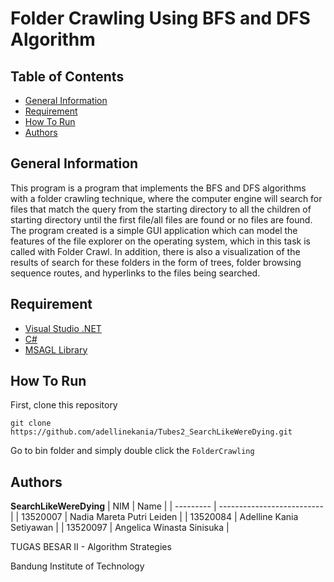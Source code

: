 # Folder Crawling Using BFS and DFS Algorithm

## Table of Contents
- [General Information](#general-information)
- [Requirement](#requirement)
- [How To Run](#how-to-run)
- [Authors](#authors)

## General Information
This program is a program that implements the BFS and DFS algorithms with a folder crawling technique, where the computer engine will search for files that match the query from the starting directory to all the children of starting directory until the first file/all files are found or no files are found. <br/>
The program created is a simple GUI application which can model the features of the file explorer on the operating system, which in this task is called
with Folder Crawl. In addition, there is also a visualization of the results of search for these folders in the form of trees, folder browsing sequence routes, and hyperlinks to the files being searched.

## Requirement
- [Visual Studio .NET](https://visualstudio.microsoft.com/)
- [C#](https://www.jetbrains.com/idea/)
- [MSAGL Library](https://www.microsoft.com/en-us/research/project/microsoft-automatic-graph-layout/)

## How To Run
First, clone this repository
```
git clone https://github.com/adellinekania/Tubes2_SearchLikeWereDying.git
```
Go to bin folder and simply double click the ```FolderCrawling```

## Authors

<b>SearchLikeWereDying</b>
| NIM       | Name                      |
| --------- | --------------------------|
| 13520007  | Nadia Mareta Putri Leiden |
| 13520084  | Adelline Kania Setiyawan  |
| 13520097  | Angelica Winasta Sinisuka |

TUGAS BESAR II - Algorithm Strategies

Bandung Institute of Technology
